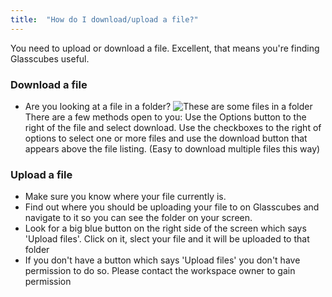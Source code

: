 ```yaml
---
title:  "How do I download/upload a file?"
---
```

You need to upload or download a file. Excellent, that means you're finding Glasscubes useful.

### Download a file
* Are you looking at a file in a folder? 
![These are some files in a folder](https://jon-tlmi.github.io/glasscubes-help/images/file-folder-view.png)
There are a few methods open to you: 
Use the Options button to the right of the file and select download.
Use the checkboxes to the right of options to select one or more files and use the download button that appears above the file listing. (Easy to download multiple files this way)

### Upload a file
* Make sure you know where your file currently is.
* Find out where you should be uploading your file to on Glasscubes and navigate to it so you can see the folder on your screen.
* Look for a big blue button on the right side of the screen which says 'Upload files'. Click on it, slect your file and it will be uploaded to that folder
* If you don't have a button which says 'Upload files' you don't have permission to do so. Please contact the workspace owner to gain permission

